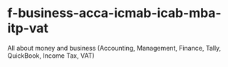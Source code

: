 # f-business-acca-icmab-icab-mba-itp-vat
All about money and business (Accounting, Management, Finance, Tally, QuickBook, Income Tax, VAT)
